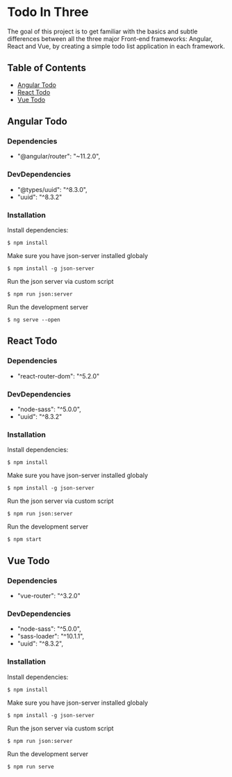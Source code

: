 # Todo In Three

The goal of this project is to get familiar with the basics and subtle differences between all the three major Front-end frameworks: Angular, React and Vue, by creating a simple todo list application in each framework.

## Table of Contents

- [Angular Todo](#angular-todo)
- [React Todo](#react-todo)
- [Vue Todo](#vue-todo)

## Angular Todo

### Dependencies

- "@angular/router": "~11.2.0",

### DevDependencies

- "@types/uuid": "^8.3.0",
- "uuid": "^8.3.2"

### Installation

Install dependencies:
```
$ npm install
```

Make sure you have json-server installed globaly
```
$ npm install -g json-server
```

Run the json server via custom script
```
$ npm run json:server
```

Run the development server
```
$ ng serve --open
```

## React Todo

### Dependencies

- "react-router-dom": "^5.2.0"

### DevDependencies

- "node-sass": "^5.0.0",
- "uuid": "^8.3.2"

### Installation

Install dependencies:
```
$ npm install
```

Make sure you have json-server installed globaly
```
$ npm install -g json-server
```

Run the json server via custom script
```
$ npm run json:server
```

Run the development server
```
$ npm start
```

## Vue Todo

### Dependencies

- "vue-router": "^3.2.0"

### DevDependencies

- "node-sass": "^5.0.0",
- "sass-loader": "^10.1.1",
- "uuid": "^8.3.2",

### Installation

Install dependencies:
```
$ npm install
```

Make sure you have json-server installed globaly
```
$ npm install -g json-server
```

Run the json server via custom script
```
$ npm run json:server
```

Run the development server
```
$ npm run serve
```
